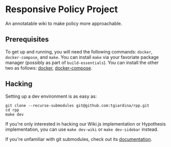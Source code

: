 # Responsive Policy Project
An annotatable wiki to make policy more approachable.

## Prerequisites
To get up and running, you will need the following commands: `docker`, `docker-compose`, and `make`. You can install `make` via your favoriate package manager (possibly as part of `build-essentials`). You can install the other two as follows: [docker](https://docs.docker.com/get-docker/), [docker-compose](https://docs.docker.com/compose/install/).

## Hacking
Setting up a dev environment is as easy as:

```
git clone --recurse-submodules git@github.com:tgiardina/rpp.git
cd rpp
make dev
```

If you're only interested in hacking our Wiki.js implementation or Hypothesis implementation, you can use `make dev-wiki` or `make dev-sidebar` instead.

If you're unfamiliar with git submodules, check out its [documentation](https://git-scm.com/book/en/v2/Git-Tools-Submodules).
